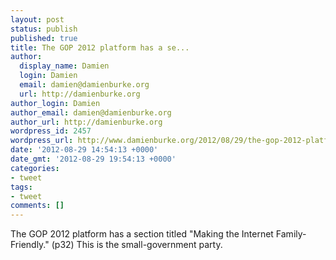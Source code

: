 ```yaml
---
layout: post
status: publish
published: true
title: The GOP 2012 platform has a se...
author:
  display_name: Damien
  login: Damien
  email: damien@damienburke.org
  url: http://damienburke.org
author_login: Damien
author_email: damien@damienburke.org
author_url: http://damienburke.org
wordpress_id: 2457
wordpress_url: http://www.damienburke.org/2012/08/29/the-gop-2012-platform-has-a-se/
date: '2012-08-29 14:54:13 +0000'
date_gmt: '2012-08-29 19:54:13 +0000'
categories:
- tweet
tags:
- tweet
comments: []
---
```

<p>The GOP 2012 platform has a section titled "Making the Internet Family-Friendly." (p32) This is the small-government party.</p>
